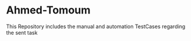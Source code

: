 # Ahmed-Tomoum
This Repository includes the manual and automation TestCases regarding the sent task
